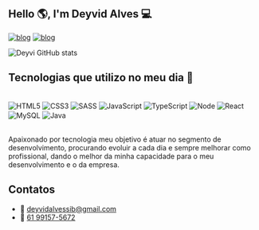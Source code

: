 
## Hello 🌎, I'm Deyvid Alves 💻

[![blog](https://img.shields.io/badge/LinkedIn-0077B5?style=for-the-badge&logo=linkedin&logoColor=white)](https://www.linkedin.com/in/deyvid-alves)
[![blog](https://img.shields.io/badge/Instagram-E4405F?style=for-the-badge&logo=instagram&logoColor=white)](https://www.instagram.com/deyvidsd/)


![Deyvi GitHub stats](https://github-readme-stats.vercel.app/api?username=deyvidalves&show_icons=true&theme=highcontrast)

## Tecnologias que utilizo no meu dia 🚀

<div style="display: inline_block"><br/>
    <img align="center" alt="HTML5" src="https://img.shields.io/badge/HTML5-E34F26?style=for-the-badge&logo=html5&logoColor=white"/>
    <img align="center" alt="CSS3" src="https://img.shields.io/badge/CSS3-1572B6?style=for-the-badge&logo=css3&logoColor=white"/>
    <img align="center" alt="SASS" src="https://img.shields.io/badge/Sass-CC6699?style=for-the-badge&logo=sass&logoColor=white"/>
    <img align="center" alt="JavaScript" src="https://img.shields.io/badge/JavaScript-F7DF1E?style=for-the-badge&logo=javascript&logoColor=black"/>
    <img align="center" alt="TypeScript" src="https://img.shields.io/badge/TypeScript-007ACC?style=for-the-badge&logo=typescript&logoColor=white"/>
    <img align="center" alt="Node" src="https://img.shields.io/badge/Node.js-43853D?style=for-the-badge&logo=node.js&logoColor=white"/>
    <img align="center" alt="React" src="https://img.shields.io/badge/React-20232A?style=for-the-badge&logo=react&logoColor=61DAFB"/>
    <img align="center" alt="MySQL" src="https://img.shields.io/badge/MySQL-00000F?style=for-the-badge&logo=mysql&logoColor=white"/>
    <img align="center" alt="Java" src="https://img.shields.io/badge/Java-ED8B00?style=for-the-badge&logo=openjdk&logoColor=white"/>
</div><br/>

Apaixonado por tecnologia meu objetivo é atuar no segmento de desenvolvimento, procurando evoluir a cada dia e sempre melhorar como profissional, dando o melhor da minha capacidade para o meu desenvolvimento e o da empresa.

## Contatos

- 📧 [deyvidalvessib@gmail.com](deyvidalvessib@gmail.com)<br/>
- 📱  [61 99157-5672](deyvidalvessib@gmail.com)<br/>
